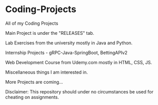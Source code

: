 # Coding-Projects
All of my Coding Projects

Main Project is under the "RELEASES" tab.

Lab Exercises from the university mostly in Java and Python.

Internship Projects - gRPC-Java-SpringBoot, BettingAPIv2

Web Development Course from Udemy.com mostly in HTML, CSS, JS.

Miscellaneous things I am interested in.

More Projects are coming...

Disclaimer: This repository should under no circumstances
            be used for cheating on assignments.
